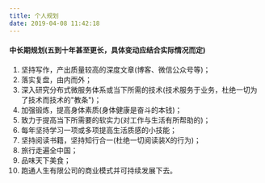```yaml
---
title: 个人规划
date: 2019-04-08 11:42:18
---
```


#### 中长期规划(五到十年甚至更长，具体变动应结合实际情况而定)
1. 坚持写作，产出质量较高的深度文章(博客、微信公众号等)；
2. 落实复盘，由内而外；
3. 深入研究分布式微服务体系或当下所需的技术(技术服务于业务，杜绝一切为了技术而技术的"教条")；
4. 加强锻炼，提高身体素质(身体健康是奋斗的本钱)；
5. 致力于提高当下所需要的软实力(对工作与生活有所帮助的)；
6. 每年坚持学习一项或多项提高生活质感的小技能；
7. 坚持阅读书籍，坚持知行合一(杜绝一切阅读装X的行为)；
8. 旅行走遍全中国；
9. 品味天下美食；
10. 跑通人生有限公司的商业模式并可持续发展下去。